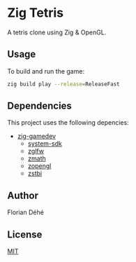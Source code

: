 # Zig Tetris

A tetris clone using Zig & OpenGL.

## Usage

To build and run the game:

```sh
zig build play --release=ReleaseFast
```

## Dependencies

This project uses the following depencies:

* [zig-gamedev](https://github.com/zig-gamedev/zig-gamedev)
  * [system-sdk](external/zig-gamedev/libs/system-sdk)
  * [zglfw](external/zig-gamedev/libs/zglfw)
  * [zmath](external/zig-gamedev/libs/zmath)
  * [zopengl](external/zig-gamedev/libs/zopengl)
  * [zstbi](external/zig-gamedev/libs/zstbi)

## Author

Florian Déhé

## License

[MIT](LICENSE)
